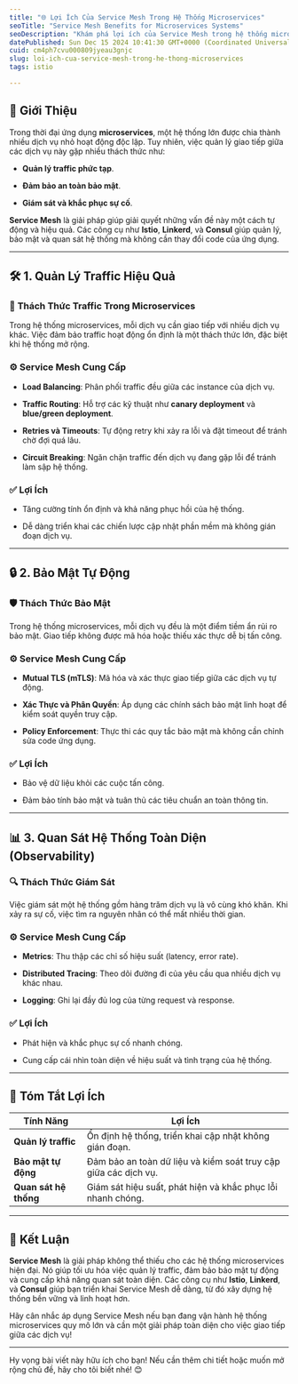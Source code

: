 ```yaml
---
title: "🌐 Lợi Ích Của Service Mesh Trong Hệ Thống Microservices"
seoTitle: "Service Mesh Benefits for Microservices Systems"
seoDescription: "Khám phá lợi ích của Service Mesh trong hệ thống microservices: quản lý traffic, bảo mật tự động và quan sát hệ thống toàn diện"
datePublished: Sun Dec 15 2024 10:41:30 GMT+0000 (Coordinated Universal Time)
cuid: cm4ph7cvu000809jyeau3gnjc
slug: loi-ich-cua-service-mesh-trong-he-thong-microservices
tags: istio

---
```


## 📌 **Giới Thiệu**

Trong thời đại ứng dụng **microservices**, một hệ thống lớn được chia thành nhiều dịch vụ nhỏ hoạt động độc lập. Tuy nhiên, việc quản lý giao tiếp giữa các dịch vụ này gặp nhiều thách thức như:

* **Quản lý traffic phức tạp**.
    
* **Đảm bảo an toàn bảo mật**.
    
* **Giám sát và khắc phục sự cố**.
    

**Service Mesh** là giải pháp giúp giải quyết những vấn đề này một cách tự động và hiệu quả. Các công cụ như **Istio**, **Linkerd**, và **Consul** giúp quản lý, bảo mật và quan sát hệ thống mà không cần thay đổi code của ứng dụng.

---

## 🛠️ **1\. Quản Lý Traffic Hiệu Quả**

### 🚦 **Thách Thức Traffic Trong Microservices**

Trong hệ thống microservices, mỗi dịch vụ cần giao tiếp với nhiều dịch vụ khác. Việc đảm bảo traffic hoạt động ổn định là một thách thức lớn, đặc biệt khi hệ thống mở rộng.

### ⚙️ **Service Mesh Cung Cấp**

* **Load Balancing**: Phân phối traffic đều giữa các instance của dịch vụ.
    
* **Traffic Routing**: Hỗ trợ các kỹ thuật như **canary deployment** và **blue/green deployment**.
    
* **Retries và Timeouts**: Tự động retry khi xảy ra lỗi và đặt timeout để tránh chờ đợi quá lâu.
    
* **Circuit Breaking**: Ngăn chặn traffic đến dịch vụ đang gặp lỗi để tránh làm sập hệ thống.
    

### ✅ **Lợi Ích**

* Tăng cường tính ổn định và khả năng phục hồi của hệ thống.
    
* Dễ dàng triển khai các chiến lược cập nhật phần mềm mà không gián đoạn dịch vụ.
    

---

## 🔒 **2\. Bảo Mật Tự Động**

### 🛡️ **Thách Thức Bảo Mật**

Trong hệ thống microservices, mỗi dịch vụ đều là một điểm tiềm ẩn rủi ro bảo mật. Giao tiếp không được mã hóa hoặc thiếu xác thực dễ bị tấn công.

### ⚙️ **Service Mesh Cung Cấp**

* **Mutual TLS (mTLS)**: Mã hóa và xác thực giao tiếp giữa các dịch vụ tự động.
    
* **Xác Thực và Phân Quyền**: Áp dụng các chính sách bảo mật linh hoạt để kiểm soát quyền truy cập.
    
* **Policy Enforcement**: Thực thi các quy tắc bảo mật mà không cần chỉnh sửa code ứng dụng.
    

### ✅ **Lợi Ích**

* Bảo vệ dữ liệu khỏi các cuộc tấn công.
    
* Đảm bảo tính bảo mật và tuân thủ các tiêu chuẩn an toàn thông tin.
    

---

## 📊 **3\. Quan Sát Hệ Thống Toàn Diện (Observability)**

### 🔍 **Thách Thức Giám Sát**

Việc giám sát một hệ thống gồm hàng trăm dịch vụ là vô cùng khó khăn. Khi xảy ra sự cố, việc tìm ra nguyên nhân có thể mất nhiều thời gian.

### ⚙️ **Service Mesh Cung Cấp**

* **Metrics**: Thu thập các chỉ số hiệu suất (latency, error rate).
    
* **Distributed Tracing**: Theo dõi đường đi của yêu cầu qua nhiều dịch vụ khác nhau.
    
* **Logging**: Ghi lại đầy đủ log của từng request và response.
    

### ✅ **Lợi Ích**

* Phát hiện và khắc phục sự cố nhanh chóng.
    
* Cung cấp cái nhìn toàn diện về hiệu suất và tình trạng của hệ thống.
    

---

## 🔄 **Tóm Tắt Lợi Ích**

| **Tính Năng** | **Lợi Ích** |
| --- | --- |
| **Quản lý traffic** | Ổn định hệ thống, triển khai cập nhật không gián đoạn. |
| **Bảo mật tự động** | Đảm bảo an toàn dữ liệu và kiểm soát truy cập giữa các dịch vụ. |
| **Quan sát hệ thống** | Giám sát hiệu suất, phát hiện và khắc phục lỗi nhanh chóng. |

---

## 🚀 **Kết Luận**

**Service Mesh** là giải pháp không thể thiếu cho các hệ thống microservices hiện đại. Nó giúp tối ưu hóa việc quản lý traffic, đảm bảo bảo mật tự động và cung cấp khả năng quan sát toàn diện. Các công cụ như **Istio**, **Linkerd**, và **Consul** giúp bạn triển khai Service Mesh dễ dàng, từ đó xây dựng hệ thống bền vững và linh hoạt hơn.

Hãy cân nhắc áp dụng Service Mesh nếu bạn đang vận hành hệ thống microservices quy mô lớn và cần một giải pháp toàn diện cho việc giao tiếp giữa các dịch vụ!

---

Hy vọng bài viết này hữu ích cho bạn! Nếu cần thêm chi tiết hoặc muốn mở rộng chủ đề, hãy cho tôi biết nhé! 😊